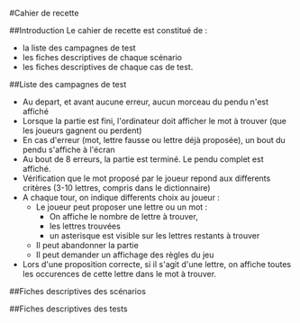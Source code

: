 #Cahier de recette

##Introduction
Le cahier de recette est constitué de :
- la liste des campagnes de test
- les fiches descriptives de chaque scénario
- les fiches descriptives de chaque cas de test.


##Liste des campagnes de test
- Au depart, et avant aucune erreur, aucun morceau du pendu n'est affiché
- Lorsque la partie est fini, l'ordinateur doit afficher le mot à trouver (que les joueurs gagnent ou perdent)
- En cas d'erreur (mot, lettre fausse ou lettre déjà proposée), un bout du pendu s'affiche à l'écran
- Au bout de 8 erreurs, la partie est terminé. Le pendu complet est affiché.
- Vérification que le mot proposé par le joueur repond aux differents critères (3-10 lettres, compris dans le dictionnaire)
- A chaque tour, on indique differents choix au joueur  : 
  - Le joueur peut proposer une lettre ou un mot  :
    - On affiche le nombre de lettre à trouver, 
    - les lettres trouvées 
    - un asterisque est visible sur les lettres restants à trouver
  - Il peut abandonner la partie
  - Il peut demander un affichage des règles du jeu
- Lors d'une proposition correcte, si il s'agit d'une lettre, on affiche toutes les occurences de cette lettre dans le mot à trouver.

##Fiches descriptives des scénarios

##Fiches descriptives des tests

